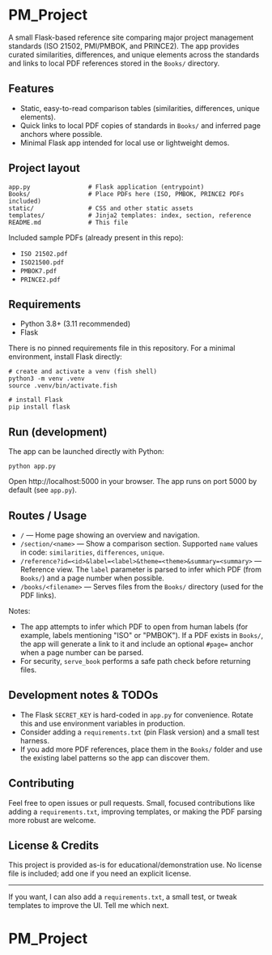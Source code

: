 # PM_Project

A small Flask-based reference site comparing major project management standards (ISO 21502, PMI/PMBOK, and PRINCE2). The app provides curated similarities, differences, and unique elements across the standards and links to local PDF references stored in the `Books/` directory.

## Features

- Static, easy-to-read comparison tables (similarities, differences, unique elements).
- Quick links to local PDF copies of standards in `Books/` and inferred page anchors where possible.
- Minimal Flask app intended for local use or lightweight demos.

## Project layout

```
app.py                # Flask application (entrypoint)
Books/                # Place PDFs here (ISO, PMBOK, PRINCE2 PDFs included)
static/               # CSS and other static assets
templates/            # Jinja2 templates: index, section, reference
README.md             # This file
```

Included sample PDFs (already present in this repo):

- `ISO 21502.pdf`
- `ISO21500.pdf`
- `PMBOK7.pdf`
- `PRINCE2.pdf`

## Requirements

- Python 3.8+ (3.11 recommended)
- Flask

There is no pinned requirements file in this repository. For a minimal environment, install Flask directly:

```fish
# create and activate a venv (fish shell)
python3 -m venv .venv
source .venv/bin/activate.fish

# install Flask
pip install flask
```

## Run (development)

The app can be launched directly with Python:

```fish
python app.py
```

Open http://localhost:5000 in your browser. The app runs on port 5000 by default (see `app.py`).

## Routes / Usage

- `/` — Home page showing an overview and navigation.
- `/section/<name>` — Show a comparison section. Supported `name` values in code: `similarities`, `differences`, `unique`.
- `/reference?id=<id>&label=<label>&theme=<theme>&summary=<summary>` — Reference view. The `label` parameter is parsed to infer which PDF (from `Books/`) and a page number when possible.
- `/books/<filename>` — Serves files from the `Books/` directory (used for the PDF links).

Notes:

- The app attempts to infer which PDF to open from human labels (for example, labels mentioning "ISO" or "PMBOK"). If a PDF exists in `Books/`, the app will generate a link to it and include an optional `#page=` anchor when a page number can be parsed.
- For security, `serve_book` performs a safe path check before returning files.

## Development notes & TODOs

- The Flask `SECRET_KEY` is hard-coded in `app.py` for convenience. Rotate this and use environment variables in production.
- Consider adding a `requirements.txt` (pin Flask version) and a small test harness.
- If you add more PDF references, place them in the `Books/` folder and use the existing label patterns so the app can discover them.

## Contributing

Feel free to open issues or pull requests. Small, focused contributions like adding a `requirements.txt`, improving templates, or making the PDF parsing more robust are welcome.

## License & Credits

This project is provided as-is for educational/demonstration use. No license file is included; add one if you need an explicit license.

---

If you want, I can also add a `requirements.txt`, a small test, or tweak templates to improve the UI. Tell me which next.
# PM_Project
